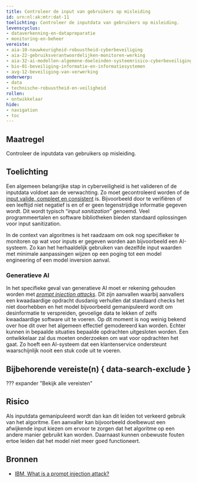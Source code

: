 ```yaml
---
title: Controleer de input van gebruikers op misleiding
id: urn:nl:ak:mtr:dat-11
toelichting: Controleer de inputdata van gebruikers op misleiding.
levenscyclus:
- dataverkenning-en-datapreparatie
- monitoring-en-beheer
vereiste:
- aia-10-nauwkeurigheid-robuustheid-cyberbeveiliging
- aia-22-gebruiksverantwoordelijken-monitoren-werking
- aia-32-ai-modellen-algemene-doeleinden-systeemrisico-cyberbeveiliging
- bio-01-beveiliging-informatie-en-informatiesystemen
- avg-12-beveiliging-van-verwerking
onderwerp:  
- data  
- technische-robuustheid-en-veiligheid
rollen:  
- ontwikkelaar
hide:  
- navigation  
- toc  
---
```


<!-- Let op! onderstaande regel met 'tags' niet weghalen! Deze maakt automatisch de knopjes op basis van de metadata  -->
<!-- tags -->

## Maatregel
Controleer de inputdata van gebruikers op misleiding.

## Toelichting
Een algemeen belangrijke stap in cyberveiligheid is het valideren of de inputdata voldoet aan de verwachting. 
Zo moet gecontroleerd worden of de [input valide, compleet en consistent](3-dat-01-datakwaliteit.md) is. 
Bijvoorbeeld door te verifiëren of een leeftijd niet negatief is en of er geen tegenstrijdige informatie gegeven wordt. 
Dit wordt typisch “*input sanitization*” genoemd. 
Veel programmeertalen en software bibliotheken bieden standaard oplossingen voor input sanitization.

In de context van algoritmes is het raadzaam om ook nog specifieker te monitoren op wat voor inputs er gegeven worden aan bijvoorbeeld een AI-systeem. 
Zo kan het herhaaldelijk gebruiken van dezelfde input waarden met minimale aanpassingen wijzen op een poging tot een model engineering of een model inversion aanval. 

### Generatieve AI
In het specifieke geval van generatieve AI moet er rekening gehouden worden met [*prompt injection attacks*](https://www.ibm.com/topics/prompt-injection). 
Dit zijn aanvallen waarbij aanvallers een kwaadaardige opdracht dusdanig verhullen dat standaard checks het niet doorhebben en het model bijvoorbeeld gemanipuleerd wordt om desinformatie te verspreiden, gevoelige data te lekken of zelfs kwaadaardige software uit te voeren. 
Op dit moment is nog weinig bekend over hoe dit over het algemeen effectief gemodereerd kan worden. 
Echter kunnen in bepaalde situaties bepaalde opdrachten uitgesloten worden. Een ontwikkelaar zal dus moeten onderzoeken om wat voor opdrachten het gaat.
Zo hoeft een AI-systeem dat een klantenservice ondersteunt waarschijnlijk nooit een stuk code uit te voeren. 

## Bijbehorende vereiste(n) { data-search-exclude }
??? expander "Bekijk alle vereisten"
    <!-- list_vereisten_on_maatregelen_page -->

## Risico
Als inputdata gemanipuleerd wordt dan kan dit leiden tot verkeerd gebruik van het algoritme. Een aanvaller kan bijvoorbeeld doelbewust een afwijkende input kiezen om ervoor te zorgen dat het algoritme op een andere manier gebruikt kan worden. 
Daarnaast kunnen onbewuste fouten ertoe leiden dat het model niet meer goed functioneert.

## Bronnen
- [IBM, What is a prompt injection attack?](https://www.ibm.com/topics/prompt-injection)